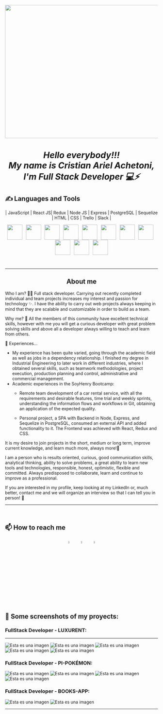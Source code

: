   <img src="./assets/img/Full-Stack-Developer.jpg" width="1024" height="439" align="center"/>

<h1>
     <i>
        <p align="center"> Hello everybody!!! <br/>
               My name is Cristian Ariel Achetoni, <br/>
               I'm Full Stack Developer 💻⚡
        </p>
    </i>
</h1>

## ✍ Languages and Tools

<p align="center">
| JavaScript | React JS| Redux | Node JS | Express | PostgreSQL | Sequelize | HTML | CSS | Trello | Slack |
</p>
<p align="center">
  <img src="./assets/img/javascript.png" width="50" height="50" align="center"/>
    &nbsp;
  <img src="./assets/img/react.png" width="50" height="50" align="center"/>
    &nbsp;
  <img src="./assets/img/redux.png" width="50" height="50" align="center"/>
    &nbsp;
  <img src="./assets/img/nodejs.png" width="50" height="50" align="center"/>
    &nbsp;
  <img src="./assets/img/express.png" width="50" height="50" align="center"/>
    &nbsp;
  <img src="./assets/img/postgresql.png" width="50" height="50" align="center"/>
    &nbsp;
  <img src="./assets/img/sequelize.png" width="50" height="50" align="center"/>
    &nbsp;
  <img src="./assets/img/html5.png" width="50" height="50" align="center"/>
    &nbsp;
  <img src="./assets/img/css.png" width="50" height="50" align="center"/>
    &nbsp;
  <img src="./assets/img/trello.png" width="50" height="50" align="center"/>
    &nbsp;
  <img src="./assets/img/slack.png" width="50" height="50" align="center"/>
</p>

&nbsp;

<hr/>

<h2 align="center">About me</h2>

Who I am? 🙆‍♂️
Full stack developer. Carrying out recently completed individual and team projects increases my interest and passion for technology ✨. I have the ability to carry out web projects always keeping in mind that they are scalable and customizable in order to build as a team.

Why me? 🚀
All the members of this community have excellent technical skills, however with me you will get a curious developer with great problem solving skills and above all a developer always willing to teach and learn from others.


💼 Experiences...
- My experience has been quite varied, going through the academic field as well as jobs in a dependency relationship. I finished my degree in Industrial Engineering to later work in different industries, where I obtained several skills, such as teamwork methodologies, project execution, production planning and control, administrative and commercial management.
- Academic experiences in the SoyHenry Bootcamp:
    * Remote team development of a car rental service, with all the requirements and desirable features, time trial and weekly sprints, understanding the information flows and workflows in Git, obtaining an application of the expected quality.
    
    * Personal project, a SPA with Backend in Node, Express, and Sequelize in PostgreSQL, consumed an external API and added functionality to it. The Frontend was achieved with React, Redux and CSS.

It is my desire to join projects in the short, medium or long term, improve current knowledge, and learn much more, always more!🚀

I am a person who is results oriented, curious, good communication skills, analytical thinking, ability to solve problems, a great ability to learn new tools and technologies, responsible, honest, optimistic, flexible and committed. Always predisposed to collaborate, learn and continue to improve as a professional.

If you are interested in my profile, keep looking at my LinkedIn or, much better, contact me and we will organize an interview so that I can tell you in person! 🤗

<hr/>

&nbsp;

## 📫 How to reach me

<p align="center">
<a href="https://www.linkedin.com/in/cristian-ariel-achetoni-developer/" >
    <img width="4.5%" src="./assets/img/li.png"></a>
    &nbsp;&nbsp;&nbsp;
<a href="https://wa.me/542604694828" >
    <img width="4.5%" src="./assets/img/wa.png"></a>
    &nbsp;&nbsp;&nbsp;
<a href="mailto:cristian.achetoni@gmail.com" >
    <img width="4.5%" src="./assets/img/gmail.png"></a>
</p>

&nbsp;
&nbsp;


## 📌 Some screenshots of my proyects:

### FullStack Developer - LUXURENT:

---
![Esta es una imagen](./assets/projects/luxu1.png)
![Esta es una imagen](./assets/projects/luxu2.png)
![Esta es una imagen](./assets/projects/luxu3.png)
![Esta es una imagen](./assets/projects/luxu4.png)
![Esta es una imagen](./assets/projects/luxu5.png)

### FullStack Developer - PI-POKÉMON:

![Esta es una imagen](./assets/projects/poke1.png)
![Esta es una imagen](./assets/projects/poke2.png)
![Esta es una imagen](./assets/projects/poke3.png)
![Esta es una imagen](./assets/projects/poke4.png)

### FullStack Developer - BOOKS-APP:

![Esta es una imagen](./assets/projects/book1.png)
![Esta es una imagen](./assets/projects/book2.png)

---